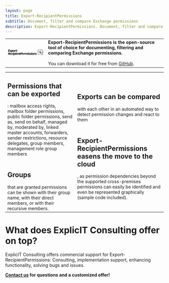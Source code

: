 ```yaml
---
layout: page
title: Export-RecipientPermissions
subtitle: Document, filter and compare Exchange permissions
description: Export-RecipientPermissions. Document, filter and compare Exchange permissions. Export-RecipientPermissions is the open-source tool of choice for documenting, filtering and comparing Exchange permissions.
---
```

<table style="border-collapse: collapse; border: none;">
  <tr style="border-collapse: collapse; border: none;">
    <td><img src="/assets/images/Export-RecipientPermissions.png" width="400"></td>
    <td><strong>Export-RecipientPermissions is the open-source tool of choice for documenting, filtering and comparing Exchange permissions.</strong><br><br>You can download it for free from <a href="https://github.com/GruberMarkus/Export-RecipientPermissions">GitHub</a>.</td>
  </tr>
</table>

<table style="border-collapse: collapse; border: none;">
  <tr style="border-collapse: collapse; border: none;">
    <td><h2>Permissions that can be exported</h2>: mailbox access rights, mailbox folder permissions, public folder permissions, send as, send on behalf, managed by, moderated by, linked master accounts, forwarders, sender restrictions, resource delegates, group members, management role group members<br><br><h2>Groups</h2> that are granted permissions can be shown with their group name, with their direct members, or with their recursive members.
    </td>
    <td><h2>Exports can be compared</h2> with each other in an automated way to detect permission changes and react to them<br><br><h2>Export-RecipientPermissions easens the move to the cloud</h2>, as permission dependencies beyond the supported cross-premises permissions can easily be identified and even be represented graphically (sample code included).
    </td>
  </tr>
</table>

# What does ExplicIT Consulting offer on top?
ExplicIT Consulting offers commercial support for Export-RecipientPermissions: Consulting, implementation support, enhancing functionality, solving bugs and issues.

**[Contact us](mailto:welcome@explicitconsulting.at) for questions and a customized offer!**